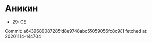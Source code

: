 # Аникин
- [29: CE](29.md)

Commit: a6439689087285fd8e9748abc55059056fc8c981
 fetched at: 20201114-144704
